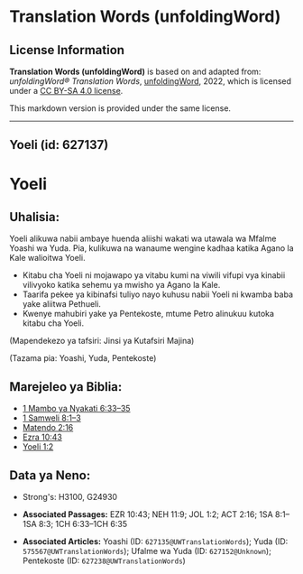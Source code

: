 # Translation Words (unfoldingWord)

## License Information

**Translation Words (unfoldingWord)** is based on and adapted from: _unfoldingWord® Translation Words_, [unfoldingWord](https://unfoldingword.org/utw), 2022, which is licensed under a [CC BY-SA 4.0 license](https://creativecommons.org/licenses/by-sa/4.0/legalcode.en).

This markdown version is provided under the same license.



--------------------------------

## Yoeli (id: 627137)

Yoeli
=====

Uhalisia:
---------

Yoeli alikuwa nabii ambaye huenda aliishi wakati wa utawala wa Mfalme Yoashi wa Yuda. Pia, kulikuwa na wanaume wengine kadhaa katika Agano la Kale walioitwa Yoeli.

* Kitabu cha Yoeli ni mojawapo ya vitabu kumi na viwili vifupi vya kinabii vilivyoko katika sehemu ya mwisho ya Agano la Kale.
* Taarifa pekee ya kibinafsi tuliyo nayo kuhusu nabii Yoeli ni kwamba baba yake aliitwa Pethueli.
* Kwenye mahubiri yake ya Pentekoste, mtume Petro alinukuu kutoka kitabu cha Yoeli.

(Mapendekezo ya tafsiri: Jinsi ya Kutafsiri Majina)

(Tazama pia: Yoashi, Yuda, Pentekoste)

Marejeleo ya Biblia:
--------------------

* [1 Mambo ya Nyakati 6:33–35](https://ref.ly/1Chr6:33-1Chr6:35)
* [1 Samweli 8:1–3](https://ref.ly/1Sam8:1-1Sam8:3)
* [Matendo 2:16](https://ref.ly/Acts2:16)
* [Ezra 10:43](https://ref.ly/Ezra10:43)
* [Yoeli 1:2](https://ref.ly/Joel1:2)

Data ya Neno:
-------------

* Strong's: H3100, G24930

* **Associated Passages:** EZR 10:43; NEH 11:9; JOL 1:2; ACT 2:16; 1SA 8:1–1SA 8:3; 1CH 6:33–1CH 6:35
* **Associated Articles:** Yoashi (ID: `627135@UWTranslationWords`); Yuda (ID: `575567@UWTranslationWords`); Ufalme wa Yuda (ID: `627152@Unknown`); Pentekoste (ID: `627238@UWTranslationWords`)

